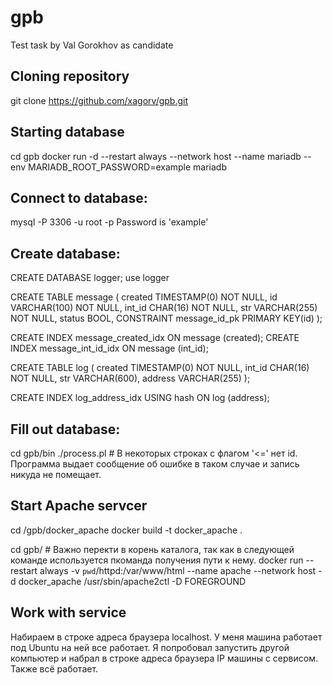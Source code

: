 # gpb
Test task by Val Gorokhov as candidate

## Cloning repository
git clone https://github.com/xagorv/gpb.git

## Starting database
cd gpb
docker run -d --restart always --network host --name mariadb --env MARIADB_ROOT_PASSWORD=example mariadb

## Connect to database:
mysql -P 3306 -u root -p
Password is 'example'

## Create database:

CREATE DATABASE logger;
use logger

CREATE TABLE message (
created TIMESTAMP(0) NOT NULL,
id VARCHAR(100) NOT NULL,
int_id CHAR(16) NOT NULL,
str VARCHAR(255) NOT NULL,
status BOOL,
CONSTRAINT message_id_pk PRIMARY KEY(id)
);

CREATE INDEX message_created_idx ON message (created);
CREATE INDEX message_int_id_idx ON message (int_id);

CREATE TABLE log (
created TIMESTAMP(0) NOT NULL,
int_id CHAR(16) NOT NULL,
str VARCHAR(600),
address VARCHAR(255)
);

CREATE INDEX log_address_idx USING hash ON log (address);

## Fill out database:
cd gpb/bin
./process.pl # В некоторых строках с флагом '<=' нет id. Программа выдает сообщение об ошибке в таком случае и запись никуда не помещает.

## Start Apache servcer
cd /gpb/docker_apache
docker build -t docker_apache .

cd gpb/ # Важно перекти в корень каталога, так как в следующей команде используется пкоманда получения пути к нему.
docker run  --restart always -v `pwd`/httpd:/var/www/html --name apache --network host -d docker_apache /usr/sbin/apache2ctl -D FOREGROUND

## Work with service
Набираем в строке адреса браузера localhost. У меня машина работает под Ubuntu на ней все работает. Я попробовал запустить другой компьютер и набрал в строке адреса браузера IP машины с сервисом. Также всё работает.


